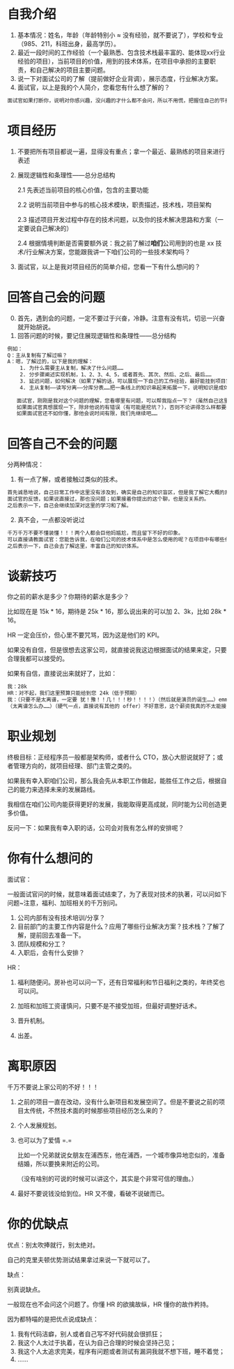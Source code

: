 # 自我介绍

1. 基本情况：姓名，年龄（年龄特别小 ≈ 没有经验，就不要说了），学校和专业（985、211，科班出身，最高学历）。
2. 最近一段时间的工作经验（一个最熟悉、包含技术栈最丰富的、能体现xx行业经验的项目），当前项目的价值，用到的技术体系，在项目中承担的主要职责，和自己解决的项目主要问题。
3. 说一下对面试公司的了解（提前做好企业背调），展示态度，行业解决方案。
4. 面试官，以上是我的个人简介，您看您有什么想了解的？

```txt
面试官如果打断你，说明对你感兴趣，没兴趣的才什么都不会问，所以不用慌，把握住自己的节奏。
```



# 项目经历

1. 不要把所有项目都说一遍，显得没有重点；拿一个最近、最熟练的项目来进行表述

2. 展现逻辑性和条理性——总分总结构

   2.1 先表述当前项目的核心价值，包含的主要功能

   2.2 说明当前项目中参与的核心技术模块，职责描述，技术栈，项目架构

   2.3 描述项目开发过程中存在的技术问题，以及你的技术解决思路和方案（一定要说自己解决的）

   2.4 根据情境判断是否需要额外说：我之前了解过**咱们**公司用到的也是 xx 技术/行业解决方案，您能跟我讲一下咱们公司的一些技术架构吗？

3. 面试官，以上是我对项目经历的简单介绍，您看一下有什么想问的？



# 回答自己会的问题

0. 首先，遇到会的问题，一定不要过于兴奋，冷静。注意有没有坑，切忌一兴奋就开始胡说。
1. 回答问题的时候，要记住展现逻辑性和条理性——总分结构

```txt
例如：
Q：主从复制有了解过嘛？
A：嗯，了解过的，以下是我的理解：
    1. 为什么需要主从复制，解决了什么问题……
    2. 分步骤阐述实现机制，1、2、3、4、5，或者首先、其次、然后、之后、最后……
    3. 延迟问题，如何解决（如果了解的话，可以展现一下自己的工作经验，最好能挂到项目实际场景）
    4. 主从复制——读写分离——分库分表……把一条线上的知识串起来拓展一下，说明知识是成体系的而不是散乱的。
    
   面试官，刚刚是我对这个问题的理解，您看哪里有问题，可以帮我指点一下？（虽然自己这里很懂，但也卖面试官个面子，假装虚心请教，摆出一副无辜脸和认真脸。人都是有虚荣心的，但凡他在这方面有一点自己的见解，都会装一波，这时候要给足面子。）
   如果面试官真想展现一下，除非他说的有错误（有可能是挖坑？），否则不论讲得怎么样都要表示认同，并且表示要加强自己在这方面的学习。
   如果面试官还不如你懂，那他会说时间有限，我们先继续吧……
```





# 回答自己不会的问题

分两种情况：

1. 有一点了解，或者接触过类似的技术。

```txt
首先诚恳地说，自己日常工作中这里没有涉及到，确实是自己的知识盲区，但是我了解它大概的原理，然后找原理差不多的技术展示一下。
面试官的反馈，如果说直接过，那也没问题；如果接着你提出的这个聊，也是没关系的。
之后表示一下，自己会继续加深对这里的学习和了解。
```



2. 真不会，一点都没听说过

```txt
千万千万不要不懂装懂！！！两个人都会巨他妈尴尬，而且留下不好的印象。
可以直接请教面试官：您能告诉我，在咱们公司的技术体系中是怎么使用的呢？在项目中有哪些作用？
之后表示一下，自己会去了解这里，丰富自己的知识体系。
```



# 谈薪技巧

你之前的薪水是多少？你期待的薪水是多少？



比如现在是 15k * 16，期待是 25k * 16，那么说出来的可以加 2、3k，比如 28k * 16。

HR 一定会压价，但心里不要咒骂，因为这是他们的 KPI。

如果没有自信，但是很想去这家公司，就直接说我这边根据面试的结果来定，只要合理我都可以接受的。

如果有自信，直接说出来就好了，比如：

```txt
我：28k
HR：对不起，我们这里预算只能给到您 24k（低于预期）
我：（只要不是太离谱，一定要 犹！豫！！几！！！秒！！！！）（然后就是演员的诞生……）emmmmmm，说实话这个比我的预期低了一些，（然后开始夸公司），不过基于我面试以来接触的咱们公司的情况，我还是十分中意的，也愿意在此实现自己的提升，也为公司创造更多价值，（然后开始夸 HR），而且我也觉得您是蛮诚恳的，感谢这段时间您的辛苦和付出，（进一步表明自己的态度）我也相信随着我为公司创造更多价值，我也能有进一步发展的机会。我选择接收 offer！
（太离谱怎么办……）（硬气一点，直接说有其他的 offer）不好意思，这个薪资我真的不太能接受，确实我也拿到了其他的 offer，（他要问哪一家的咋整，废话当然不告诉了，因为是编的；或者随便编一个，他现在又无法查证；如果要截图怎么办，对不起，商业机密，不能提供）如果您这边不好再调整的话，也表示非常遗憾。不过，真诚地感谢您这段时间的付出，也感谢您给了我一个机会。
```



# 职业规划

终极目标：正经程序员一般都是架构师，或者什么 CTO，放心大胆说就好了；或者管理方向的，就项目经理、部门主管之类的。

如果我有幸入职咱们公司，那么我会先从本职工作做起，能胜任工作之后，根据自己的能力来选择未来的发展路线。

我相信在咱们公司内能获得更好的发展，我能取得更高成就，同时能为公司创造更多价值。

反问一下：如果我有幸入职的话，公司会对我有怎么样的安排呢？



# 你有什么想问的

面试官：

一般面试官问的时候，就意味着面试结束了，为了表现对技术的执著，可以问如下问题~注意，福利、加班相关的千万别问。

1. 公司内部有没有技术培训/分享？
2. 目前部门的主要工作内容是什么？应用了哪些行业解决方案？技术栈？了解了解，提前回去准备一下。
3. 团队规模和分工？
4. 入职后，会有什么安排？



HR：

1. 福利随便问。房补也可以问一下，还有日常福利和节日福利之类的，年终奖也可以问。

2. 加班和加班工资谨慎问，只要不是不接受加班，但最好调整好话术。
3. 晋升机制。
4. 出差。



# 离职原因

千万不要说上家公司的不好！！！

1. 之前的项目一直在改动，没有什么新项目和发展空间了。但是不要说之前的项目太传统，不然技术面的时候那些项目经历怎么来的？

2. 个人发展规划。

3. 也可以为了爱情 =.=

   比如一个兄弟就说女朋友在浦西东，他在浦西，一个城市像异地恋似的，准备结婚，所以要换来附近的公司。

   （没有啥别的可说的时候可以讲这个，其实是个非常可信的理由。）

4. 最好不要说钱没给到位。HR 又不傻，看破不说破而已。



# 你的优缺点

优点：别太吹捧就行，别太绝对。

自己的克里夫顿优势测试结果拿过来说一下就可以了。

缺点：

别真说缺点。

一般现在也不会问这个问题了。你懂 HR 的欲擒故纵，HR 懂你的故作矜持。

因为都特喵的是把优点说成缺点：

1. 我有代码洁癖，别人或者自己写不好代码就会很抓狂；
2. 我这个人太过于执着，在认为自己合理的时候会坚持己见；
3. 我这个人太追求完美，程序有问题或者测试有漏洞我就不想下班，睡不着觉；
4. ……